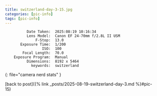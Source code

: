 ```yaml
---
title: switzerland-day-3-15.jpg
categories: [pic-info]
tags: [pic-info]
---
```


```text
          Date Taken:  2025:08:19 10:16:34
          Lens Model:  Canon EF 24-70mm f/2.8L II USM
              F-Stop:  13.0
       Exposure Time:  1/200
                 ISO:  100
        Focal Length:  70.0
    Exposure Program:  Manual
          Dimensions:  8192 x 5464
            keywords:  switzerland
```
{: file="camera nerd stats" }

[back to post]({% link _posts/2025-08-19-switzerland-day-3.md %}#pic-15)